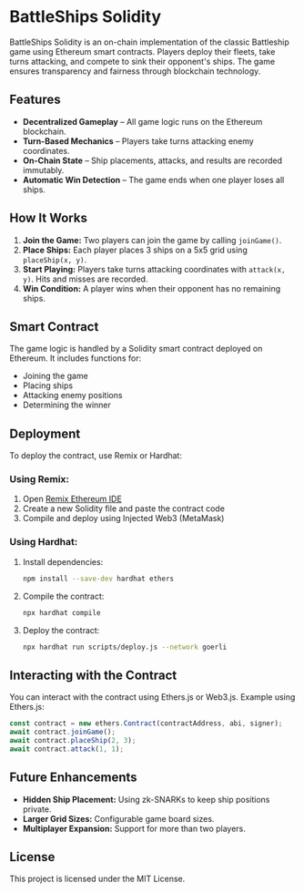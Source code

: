 # BattleShips Solidity

BattleShips Solidity is an on-chain implementation of the classic Battleship game using Ethereum smart contracts. Players deploy their fleets, take turns attacking, and compete to sink their opponent's ships. The game ensures transparency and fairness through blockchain technology.

## Features
- **Decentralized Gameplay** – All game logic runs on the Ethereum blockchain.
- **Turn-Based Mechanics** – Players take turns attacking enemy coordinates.
- **On-Chain State** – Ship placements, attacks, and results are recorded immutably.
- **Automatic Win Detection** – The game ends when one player loses all ships. 

## How It Works
1. **Join the Game:** Two players can join the game by calling `joinGame()`.   
2. **Place Ships:** Each player places 3 ships on a 5x5 grid using `placeShip(x, y)`. 
3. **Start Playing:** Players take turns attacking coordinates with `attack(x, y)`. Hits and misses are recorded.
4. **Win Condition:** A player wins when their opponent has no remaining ships. 

## Smart Contract
The game logic is handled by a Solidity smart contract deployed on Ethereum. It includes functions for: 
- Joining the game
- Placing ships
- Attacking enemy positions 
- Determining the winner 

## Deployment
To deploy the contract, use Remix or Hardhat:

### Using Remix:
1. Open [Remix Ethereum IDE](https://remix.ethereum.org/)
2. Create a new Solidity file and paste the contract code
3. Compile and deploy using Injected Web3 (MetaMask)

### Using Hardhat:
1. Install dependencies:
   ```bash
   npm install --save-dev hardhat ethers
   ```
2. Compile the contract:
   ```bash
   npx hardhat compile
   ```
3. Deploy the contract:
   ```bash
   npx hardhat run scripts/deploy.js --network goerli
   ```

## Interacting with the Contract
You can interact with the contract using Ethers.js or Web3.js. Example using Ethers.js:
```javascript
const contract = new ethers.Contract(contractAddress, abi, signer);
await contract.joinGame();
await contract.placeShip(2, 3);
await contract.attack(1, 1);
```

## Future Enhancements
- **Hidden Ship Placement:** Using zk-SNARKs to keep ship positions private.
- **Larger Grid Sizes:** Configurable game board sizes.
- **Multiplayer Expansion:** Support for more than two players.

## License
This project is licensed under the MIT License.

